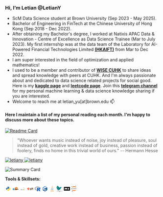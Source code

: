 ### Hi, I’m **Letian** @LetianY
- ScM Data Science student at Brown University (Sep 2023 - May 2025).
- Bachelor of Engineering in FinTech at the Chinese University of Hong Kong (Sep 2018 - Dec 2022).
- After obtaining my Bachelor's degree, I worked at Natixis APAC Data & Innovation - Centre of Excellence as Data Science Trainee (Mar to July 2023). My first internship was at the data team of the Laboratory for AI-Powered Financial Technologies Limited **[(HKAIFT)](http://hkaift.com/)** from Mar to Dec 2022.
- I am super interested in the field of optimization and applied mathematics!
- I used to be a member and contributor of **[WISE CUHK](http://wiselug.com/)** to share ideas and spread knowledge with peers at CUHK. And I'm always passionate about and dedicated to data science related projects for social good. Here is my **[kaggle page](https://www.kaggle.com/letianyu)** and **[leetcode page](https://leetcode.com/DawnEureka/)**. Join this **[telegram channel](https://t.me/%20QqWKFEImyq8wZjY1)** for my personal machine learning & data science knowledge sharing if you are interested.
- Welcome to reach me at letian_yu[at]brown.edu 📫 

#### Here I maintain a list of my personal reading each month. I'm happy to discuss more about these topics.
[![Readme Card](https://github-readme-stats.vercel.app/api/pin/?username=LetianY&repo=reading-list&theme=vue)](https://github.com/LetianY/reading-list)

> "Whoever wants music instead of noise, joy instead of pleasure, soul instead of gold, creative work instead of business, passion instead of foolery, finds no home in this trivial world of ours." -- Hermann Hesse

<a href="https://github.com/LetianY/github-readme-stats">
    <img height="150em" src="https://github-readme-stats.vercel.app/api?username=LetianY&show_icons=true&count_private=true&include_all_commits=true&hide=issues&rank_icon=github&border_color=2e4058&theme=vue" alt="letiany"/>
    <img height="150em" src="https://github-readme-stats.vercel.app/api/top-langs/?username=LetianY&layout=compact&hide_progress=true&border_color=2e4058&theme=graywhite" alt="letiany">
</a>

![Summary Card](http://github-profile-summary-cards.vercel.app/api/cards/profile-details?username=LetianY&theme=nord_bright)

**Tools & Skillsets:**

<code><img height="20" src="https://raw.githubusercontent.com/github/explore/80688e429a7d4ef2fca1e82350fe8e3517d3494d/topics/python/python.png"></code>
<code><img height="20" src="https://raw.githubusercontent.com/github/explore/80688e429a7d4ef2fca1e82350fe8e3517d3494d/topics/scikit-learn/scikit-learn.png"></code>
<code><img height="20" src="https://raw.githubusercontent.com/github/explore/80688e429a7d4ef2fca1e82350fe8e3517d3494d/topics/mysql/mysql.png"></code>
<code><img height="20" src="https://raw.githubusercontent.com/github/explore/80688e429a7d4ef2fca1e82350fe8e3517d3494d/topics/git/git.png"></code>
<code><img height="20" src="https://raw.githubusercontent.com/github/explore/80688e429a7d4ef2fca1e82350fe8e3517d3494d/topics/r/r.png"></code>
<code><img height="20" src="https://raw.githubusercontent.com/github/explore/80688e429a7d4ef2fca1e82350fe8e3517d3494d/topics/c/c.png"></code>
<code><img height="20" src="https://raw.githubusercontent.com/github/explore/80688e429a7d4ef2fca1e82350fe8e3517d3494d/topics/java/java.png"></code>
<code><img height="20" src="https://raw.githubusercontent.com/github/explore/80688e429a7d4ef2fca1e82350fe8e3517d3494d/topics/latex/latex.png"></code>
<code><img height="20" src="https://raw.githubusercontent.com/github/explore/80688e429a7d4ef2fca1e82350fe8e3517d3494d/topics/markdown/markdown.png"></code>
<code><img height="20" src="https://raw.githubusercontent.com/github/explore/80688e429a7d4ef2fca1e82350fe8e3517d3494d/topics/jupyter-notebook/jupyter-notebook.png"></code>

<!---
LetianY/LetianY is a ✨ special ✨ repository because its `README.md` (this file) appears on your GitHub profile.
You can click the Preview link to take a look at your changes.
--->

